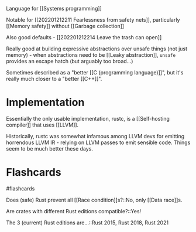 Language for [[Systems programming]]

Notable for [[202201212211 Fearlessness from safety nets]], particularly [[Memory safety]] without [[Garbage collection]]

Also good defaults - [[202201212214 Leave the trash can open]]

Really good at building expressive abstractions over unsafe things (not just memory) - when abstractions need to be [[Leaky abstraction]], `unsafe` provides an escape hatch (but arguably too broad...)

Sometimes described as a "better [[C (programming language)]]", but it's really much closer to a "better [[C++]]".

# Implementation

Essentially the only usable implementation, rustc, is a [[Self-hosting compiler]] that uses [[LLVM]].

Historically, rustc was somewhat infamous among LLVM devs for emitting horrendous LLVM IR - relying on LLVM passes to emit sensible code. Things seem to be much better these days.

# Flashcards
#flashcards 

Does (safe) Rust prevent all [[Race condition]]s?::No, only [[Data race]]s.
<!--SR:!2022-03-06,27,250-->

Are crates with different Rust editions compatible?::Yes!
<!--SR:!2022-03-12,32,270-->

The 3 (current) Rust editions are...::Rust 2015, Rust 2018, Rust 2021
<!--SR:!2022-04-01,43,250-->